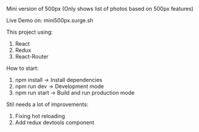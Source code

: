 Mini version of 500px (Only shows list of photos based on 500px features)

Live Demo on: mini500px.surge.sh

This project using:
1. React
2. Redux
3. React-Router

How to start:
1. npm install -> Install dependencies
2. npm run dev -> Development mode
3. npm run start -> Build and run production mode

Stil needs a lot of improvements:
1. Fixing hot reloading
2. Add redux devtools component
